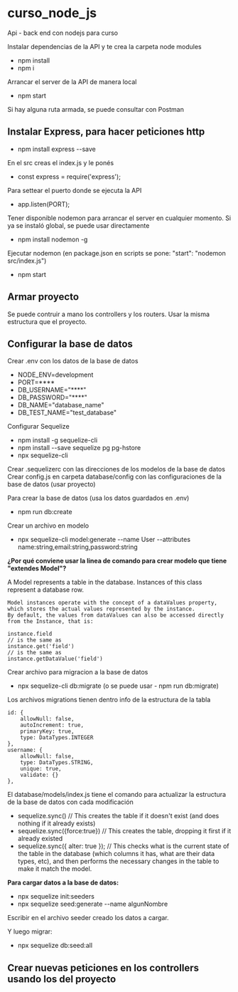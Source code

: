# curso_node_js
 Api - back end con nodejs para curso

Instalar dependencias de la API y te crea la carpeta node modules
- npm install
- npm i

Arrancar el server de la API de manera local
- npm start

Si hay alguna ruta armada, se puede consultar con Postman

## Instalar Express, para hacer peticiones http
- npm install express --save

En el src creas el index.js y le ponés
- const express = require('express');

Para settear el puerto donde se ejecuta la API
- app.listen(PORT);

Tener disponible nodemon para arrancar el server en cualquier momento. Si ya se instaló global, se puede usar directamente
- npm install nodemon -g

Ejecutar nodemon (en package.json en scripts se pone: "start": "nodemon src/index.js")
- npm start

## Armar proyecto
Se puede contruir a mano los controllers y los routers. Usar la misma estructura que el proyecto.

## Configurar la base de datos
Crear .env con los datos de la base de datos
- NODE_ENV=development
- PORT=****
- DB_USERNAME="****"
- DB_PASSWORD="****"
- DB_NAME="database_name"
- DB_TEST_NAME="test_database"

Configurar Sequelize
- npm install -g sequelize-cli
- npm install --save sequelize pg pg-hstore
- npx sequelize-cli

Crear .sequelizerc con las direcciones de los modelos de la base de datos
Crear config.js en carpeta database/config con las configuraciones de la base de datos (usar proyecto)

Para crear la base de datos (usa los datos guardados en .env)
- npm run db:create

Crear un archivo en modelo
- npx sequelize-cli model:generate --name User --attributes name:string,email:string,password:string

**¿Por qué conviene usar la linea de comando para crear modelo que tiene "extendes Model"?**

A Model represents a table in the database. Instances of this class represent a database row.

    Model instances operate with the concept of a dataValues property, which stores the actual values represented by the instance. 
    By default, the values from dataValues can also be accessed directly from the Instance, that is:

    instance.field
    // is the same as
    instance.get('field')
    // is the same as
    instance.getDataValue('field')


Crear archivo para migracion a la base de datos
- npx sequelize-cli db:migrate      (o se puede usar - npm run db:migrate)

Los archivos migrations tienen dentro info de la estructura de la tabla
    
    id: {
        allowNull: false,
        autoIncrement: true,
        primaryKey: true,
        type: DataTypes.INTEGER
    },
    username: {
        allowNull: false,
        type: DataTypes.STRING,
        unique: true,
        validate: {}
    },

El database/models/index.js tiene el comando para actualizar la estructura de la base de datos con cada modificación
- sequelize.sync()      // This creates the table if it doesn't exist (and does nothing if it already exists)
- sequelize.sync({force:true})      // This creates the table, dropping it first if it already existed
- sequelize.sync({ alter: true });      // This checks what is the current state of the table in the database (which columns it has, what are their data types, etc), and then performs the necessary changes in the table to make it match the model.

**Para cargar datos a la base de datos:**
- npx sequelize init:seeders
- npx sequelize seed:generate --name algunNombre

Escribir en el archivo seeder creado los datos a cargar.

Y luego migrar:
- npx sequelize db:seed:all

## Crear nuevas peticiones en los controllers usando los del proyecto